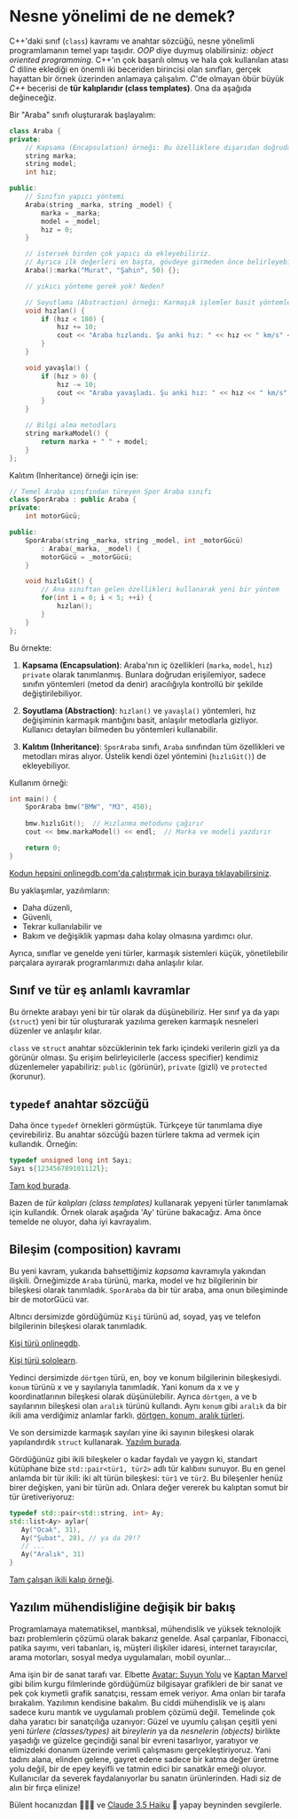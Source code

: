 Nesne yönelimi de ne demek?
====

C++'daki sınıf (`class`) kavramı ve anahtar sözcüğü, nesne yönelimli programlamanın temel yapı taşıdır. *OOP* diye duymuş olabilirsiniz: *object oriented programming*. C++'ın çok başarılı olmuş ve hala çok kullanılan atası *C* diline eklediği en önemli iki beceriden birincisi olan sınıfları, gerçek hayattan bir örnek üzerinden anlamaya çalışalım. *C*'de olmayan öbür büyük *C++* becerisi de **tür kalıplarıdır (class templates)**. Ona da aşağıda değineceğiz.

Bir "Araba" sınıfı oluşturarak başlayalım:

```cpp
class Araba {
private:
    // Kapsama (Encapsulation) örneği: Bu özelliklere dışarıdan doğrudan erişilemez
    string marka;
    string model;
    int hız;

public:
    // Sınıfın yapıcı yöntemi 
    Araba(string _marka, string _model) {
        marka = _marka;
        model = _model;
        hız = 0;
    }

    // istersek birden çok yapıcı da ekleyebiliriz. 
    // Ayrıca ilk değerleri en başta, gövdeye girmeden önce belirleyebiliyoruz
    Araba():marka("Murat", "Şahin", 50) {};

    // yıkıcı yönteme gerek yok! Neden?

    // Soyutlama (Abstraction) örneği: Karmaşık işlemler basit yöntemlerle gizlenir
    void hızlan() {
        if (hız < 180) {
            hız += 10;
            cout << "Araba hızlandı. Şu anki hız: " << hız << " km/s" << endl;
        }
    }

    void yavaşla() {
        if (hız > 0) {
            hız -= 10;
            cout << "Araba yavaşladı. Şu anki hız: " << hız << " km/s" << endl;
        }
    }

    // Bilgi alma metodları
    string markaModel() {
        return marka + " " + model;
    }
};
```

Kalıtım (Inheritance) örneği için ise:

```cpp
// Temel Araba sınıfından türeyen Spor Araba sınıfı
class SporAraba : public Araba {
private:
    int motorGücü;

public:
    SporAraba(string _marka, string _model, int _motorGücü) 
        : Araba(_marka, _model) {
        motorGücü = _motorGücü;
    }

    void hızlıGit() {
        // Ana sınıftan gelen özellikleri kullanarak yeni bir yöntem 
        for(int i = 0; i < 5; ++i) {
            hızlan();
        }
    }
};
```

Bu örnekte:

1. **Kapsama (Encapsulation)**: Araba'nın iç özellikleri (`marka`, `model`, `hız`) `private` olarak tanımlanmış. Bunlara doğrudan erişilemiyor, sadece sınıfın yöntemleri (metod da denir) aracılığıyla kontrollü bir şekilde değiştirilebiliyor.

2. **Soyutlama (Abstraction)**: `hızlan()` ve `yavaşla()` yöntemleri, hız değişiminin karmaşık mantığını basit, anlaşılır metodlarla gizliyor. Kullanıcı detayları bilmeden bu yöntemleri kullanabilir.

3. **Kalıtım (Inheritance)**: `SporAraba` sınıfı, `Araba` sınıfından tüm özellikleri ve metodları miras alıyor. Üstelik kendi özel yöntemini (`hızlıGit()`) de ekleyebiliyor.

Kullanım örneği:

```cpp
int main() {
    SporAraba bmw("BMW", "M3", 450);
    
    bmw.hızlıGit();  // Hızlanma metodunu çağırır
    cout << bmw.markaModel() << endl;  // Marka ve modeli yazdırır

    return 0;
}
``` 

[Kodun hepsini onlinegdb.com'da çalıştırmak için buraya tıklayabilirsiniz](https://onlinegdb.com/dbFycFP09).  


Bu yaklaşımlar, yazılımların:
- Daha düzenli,
- Güvenli,
- Tekrar kullanılabilir ve
- Bakım ve değişiklik yapması daha kolay olmasına yardımcı olur.  

Ayrıca, sınıflar ve genelde yeni türler, karmaşık sistemleri küçük, yönetilebilir parçalara ayırarak programlarımızı daha anlaşılır kılar.

Sınıf ve tür eş anlamlı kavramlar
----
Bu örnekte arabayı yeni bir tür olarak da düşünebiliriz. Her sınıf ya da yapı (`struct`) yeni bir tür oluşturarak yazılıma gereken karmaşık nesneleri düzenler ve anlaşılır kılar.  

`class` ve `struct` anahtar sözcüklerinin tek farkı içindeki verilerin gizli ya da görünür olması. Şu erişim belirleyicilerle (access specifier) kendimiz düzenlemeler yapabiliriz: `public` (görünür), `private` (gizli) ve `protected` (korunur).  

`typedef` anahtar sözcüğü 
----
Daha önce `typedef` örnekleri görmüştük. Türkçeye tür tanımlama diye çevirebiliriz. Bu anahtar sözcüğü bazen türlere takma ad vermek için kullandık. Örneğin:    
```c++ 
typedef unsigned long int Sayı;
Sayı s{123456789101112l}; 
``` 

[Tam kod burada](https://onlinegdb.com/X5tlT-dRP).  

Bazen de *tür kalıpları (class templates)* kullanarak yepyeni türler tanımlamak için kullandık. Örnek olarak aşağıda 'Ay' türüne bakacağız. Ama önce temelde ne oluyor, daha iyi kavrayalım.

**Bileşim (composition)** kavramı
----
Bu yeni kavram, yukarıda bahsettiğimiz *kapsama* kavramıyla yakından ilişkili. Örneğimizde `Araba` türünü, marka, model ve hız bilgilerinin bir bileşkesi olarak tanımladık. `SporAraba` da bir tür araba, ama onun bileşiminde bir de motorGücü var. 

Altıncı dersimizde gördüğümüz `Kişi` türünü ad, soyad, yaş ve telefon bilgilerinin bileşkesi olarak tanımladık. 

[Kişi türü onlinegdb](https://onlinegdb.com/2LlCHEI1H).   
  
[Kişi türü sololearn](https://www.sololearn.com/en/compiler-playground/cVc74iqt2Ul0).  

Yedinci dersimizde `dörtgen` türü, en, boy ve konum bilgilerinin bileşkesiydi. `konum` türünü x ve y sayılarıyla tanımladık. Yani konum da x ve y koordinatlarının bileşkesi olarak düşünülebilir. Ayrıca `dörtgen`, a ve b sayılarının bileşkesi olan `aralık` türünü kullandı. Aynı `konum` gibi `aralık` da bir ikili ama verdiğimiz anlamlar farklı.  [dörtgen, konum, aralık türleri](https://www.onlinegdb.com/3fk-Akokh). 

Ve son dersimizde karmaşık sayıları yine iki sayının bileşkesi olarak yapılandırdık `struct` kullanarak.
[Yazılım burada](https://www.onlinegdb.com/SybVZuiJ_).   

Gördüğünüz gibi ikili bileşkeler o kadar faydalı ve yaygın ki, standart kütüphane bize `std::pair<tür1, tür2>` adlı tür kalıbını sunuyor. Bu en genel anlamda bir tür ikili: iki alt türün bileşkesi: `tür1` ve `tür2`. Bu bileşenler henüz birer değişken, yani bir türün adı. Onlara değer vererek bu kalıptan somut bir tür üretiveriyoruz: 
```c++
typedef std::pair<std::string, int> Ay;
std::list<Ay> aylar{
   Ay("Ocak", 31), 
   Ay("Şubat", 28), // ya da 29!?
   // ...
   Ay("Aralık", 31)
}
``` 

[Tam çalışan ikili kalıp örneği](https://onlinegdb.com/dvtEol7le).   

Yazılım mühendisliğine değişik bir bakış 
----
Programlamaya matematiksel, mantıksal, mühendislik ve yüksek teknolojik bazı problemlerin çözümü olarak bakarız genelde. Asal çarpanlar, Fibonacci, patika sayımı, veri tabanları, iş, müşteri ilişkiler idaresi, internet tarayıcılar, arama motorları, sosyal medya uygulamaları, mobil oyunlar... 

Ama işin bir de sanat tarafı var. Elbette [Avatar: Suyun Yolu](https://en.m.wikipedia.org/wiki/Avatar:_The_Way_of_Water) ve [Kaptan Marvel](https://en.m.wikipedia.org/wiki/Captain_Marvel_(film)) gibi bilim kurgu filmlerinde gördüğümüz bilgisayar grafikleri de bir sanat ve pek çok kıymetli grafik sanatçısı, ressam emek veriyor. Ama onları bir tarafa bırakalım. Yazılımın kendisine bakalım. Bu ciddi mühendislik ve iş alanı sadece kuru mantık ve uygulamalı problem çözümü değil. Temelinde çok daha yaratıcı bir sanatçılığa uzanıyor: Güzel ve uyumlu çalışan çeşitli yeni yeni *türlere (classes/types)* ait *bireylerin* ya da *nesnelerin (objects)* birlikte yaşadığı ve güzelce geçindiği sanal bir evreni tasarlıyor, yaratıyor ve elimizdeki donanım üzerinde verimli çalışmasını gerçekleştiriyoruz. Yani tadını alana, elinden gelene, gayret edene sadece bir katma değer üretme yolu değil, bir de epey keyifli ve tatmin edici bir sanatkâr emeği oluyor. Kullanıcılar da severek faydalanıyorlar bu sanatın ürünlerinden. Hadi siz de alın bir fırça elinize!  

Bülent hocanızdan 🧑🏻‍🦳 ve [Claude 3.5 Haiku](https://claude.ai) 🤖 yapay beyninden sevgilerle.  